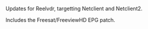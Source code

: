 Updates for Reelvdr, targetting Netclient and Netclient2.

Includes the Freesat/FreeviewHD EPG patch.
